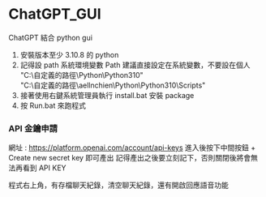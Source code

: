 # ChatGPT_GUI
ChatGPT 結合 python gui  
1. 安裝版本至少 3.10.8 的 python  
2. 記得設 path 系統環境變數 Path 建議直接設定在系統變數，不要設在個人  
"C:\自定義的路徑\Python\Python310\"  
"C:\自定義的路徑\aellnchien\Python\Python310\Scripts\"  
4. 接著使用右鍵系統管理員執行 install.bat 安裝 package
5. 按 Run.bat 來跑程式

### API 金鑰申請
網址 : https://platform.openai.com/account/api-keys
進入後按下中間按鈕 + Create new secret key 即可產出
記得產出之後要立刻記下，否則關閉後將會無法再看到 API KEY

程式右上角，有存檔聊天紀錄，清空聊天紀錄，還有開啟回應語音功能
